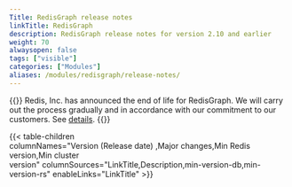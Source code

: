 ```yaml
---
Title: RedisGraph release notes
linkTitle: RedisGraph
description: RedisGraph release notes for version 2.10 and earlier
weight: 70
alwaysopen: false
tags: ["visible"]
categories: ["Modules"]
aliases: /modules/redisgraph/release-notes/
---
```


{{<banner-article>}}
Redis, Inc. has announced the end of life for RedisGraph. We will carry out the process gradually and in accordance with our commitment to our customers. See [details](https://redis.com/blog/redisgraph-eol/).
{{</banner-article>}}

{{< table-children columnNames="Version&nbsp;(Release&nbsp;date)&nbsp;,Major&nbsp;changes,Min&nbsp;Redis<br/>version,Min&nbsp;cluster<br/>version" columnSources="LinkTitle,Description,min-version-db,min-version-rs" enableLinks="LinkTitle" >}}
